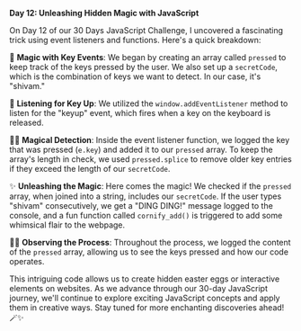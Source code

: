 **Day 12: Unleashing Hidden Magic with JavaScript**

On Day 12 of our 30 Days JavaScript Challenge, I uncovered a fascinating trick using event listeners and functions. Here's a quick breakdown:

🔮 **Magic with Key Events**: We began by creating an array called `pressed` to keep track of the keys pressed by the user. We also set up a `secretCode`, which is the combination of keys we want to detect. In our case, it's "shivam."

🔐 **Listening for Key Up**: We utilized the `window.addEventListener` method to listen for the "keyup" event, which fires when a key on the keyboard is released.

🧙‍♂️ **Magical Detection**: Inside the event listener function, we logged the key that was pressed (`e.key`) and added it to our `pressed` array. To keep the array's length in check, we used `pressed.splice` to remove older key entries if they exceed the length of our `secretCode`.

✨ **Unleashing the Magic**: Here comes the magic! We checked if the `pressed` array, when joined into a string, includes our `secretCode`. If the user types "shivam" consecutively, we get a "DING DING!" message logged to the console, and a fun function called `cornify_add()` is triggered to add some whimsical flair to the webpage.

🕵️‍♂️ **Observing the Process**: Throughout the process, we logged the content of the `pressed` array, allowing us to see the keys pressed and how our code operates.

This intriguing code allows us to create hidden easter eggs or interactive elements on websites. As we advance through our 30-day JavaScript journey, we'll continue to explore exciting JavaScript concepts and apply them in creative ways. Stay tuned for more enchanting discoveries ahead! 🪄✨